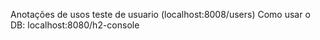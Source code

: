 Anotações de usos
teste de usuario (localhost:8008/users)
Como usar o DB:
localhost:8080/h2-console
